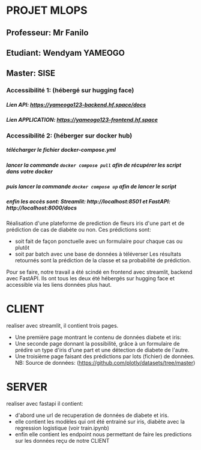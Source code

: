 


# PROJET MLOPS

## Professeur: Mr Fanilo
## Etudiant: Wendyam YAMEOGO
## Master: SISE

### Accessibilité 1: (hébergé sur hugging face)
##### Lien API: https://yameogo123-backend.hf.space/docs
##### Lien APPLICATION: https://yameogo123-frontend.hf.space

### Accessibilité 2: (héberger sur docker hub)
##### télécharger le fichier docker-compose.yml
##### lancer la commande `docker compose pull` afin de récupérer les script dans votre docker
##### puis lancer la commande `docker compose up` afin de lancer le script
##### enfin les accès sont: Streamlit: http://localhost:8501 et FastAPI: http://localhost:8000/docs


Réalisation d'une plateforme de prediction de fleurs iris d'une part et de prédiction de cas de diabète ou non.
Ces prédictions sont: 
- soit fait de façon ponctuelle avec un formulaire pour chaque cas ou plutôt 
- soit par batch avec une base de données à téléverser
Les résultats retournés sont la prédiction de la classe et sa probabilité de prédiction.

Pour se faire, notre travail a été scindé en frontend avec streamlit, backend avec FastAPI.
Ils ont tous les deux été hébergés sur hugging face et accessible via les liens données plus haut.


# CLIENT

realiser avec streamlit, il contient trois pages. 
- Une première page montrant le contenu de données diabete et iris: <br/>
- Une seconde page donnant la possibilité, grâce à un formulaire de prédire un type d'iris d'une part et une détection de diabete de l'autre. <br/>
- Une troisième page faisant des prédictions par lots (fichier) de données. <br/>
NB: Source de données: (https://github.com/plotly/datasets/tree/master)


# SERVER 

realiser avec fastapi il contient: 
- d'abord une url de recuperation de données de diabete et iris.
- elle contient les modèles qui ont été entrainé sur iris, diabète avec la regression logistique (voir train.ipynb)
- enfin elle contient les endpoint nous permettant de faire les predictions sur les données reçu de notre CLIENT


